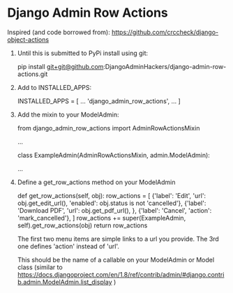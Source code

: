 Django Admin Row Actions
========================

Inspired (and code borrowed from): https://github.com/crccheck/django-object-actions



1. Until this is submitted to PyPi install using git:

    pip install git+git@github.com:DjangoAdminHackers/django-admin-row-actions.git
    
2. Add to INSTALLED_APPS:

    INSTALLED_APPS = [
      ...
      'django_admin_row_actions',
      ...
    ]
    
3. Add the mixin to your ModelAdmin:

    from django_admin_row_actions import AdminRowActionsMixin
    
    ...

    class ExampleAdmin(AdminRowActionsMixin, admin.ModelAdmin):
    
      ...
    

4. Define a get_row_actions method on your ModelAdmin
    
    def get_row_actions(self, obj):
        row_actions = [
            {'label': 'Edit', 'url': obj.get_edit_url(), 'enabled': obj.status is not 'cancelled'},
            {'label': 'Download PDF', 'url': obj.get_pdf_url(), },
            {'label': 'Cancel', 'action': 'mark_cancelled'},
        ]
        row_actions += super(ExampleAdmin, self).get_row_actions(obj)
        return row_actions
        
    The first two menu items are simple links to a url you provide. The 3rd one defines 'action' instead of 'url'.
    
    This should be the name of a callable on your ModelAdmin or Model class
    (similar to https://docs.djangoproject.com/en/1.8/ref/contrib/admin/#django.contrib.admin.ModelAdmin.list_display )
    
